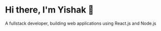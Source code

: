 <h1>Hi there, I'm Yishak 👋</h1>

<p>A fullstack developer, building web applications using React.js and Node.js</p>


